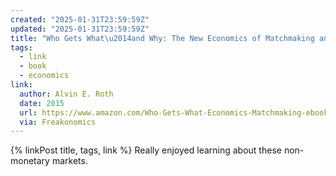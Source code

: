 ```yaml
---
created: "2025-01-31T23:59:59Z"
updated: "2025-01-31T23:59:59Z"
title: "Who Gets What\u2014and Why: The New Economics of Matchmaking and Market Design"
tags:
  - link
  - book
  - economics
link:
  author: Alvin E. Roth
  date: 2015
  url: https://www.amazon.com/Who-Gets-What-Economics-Matchmaking-ebook/dp/B00LZ7GQJQ
  via: Freakonomics
---
```


{% linkPost title, tags, link %} Really enjoyed learning about these non-monetary markets.
